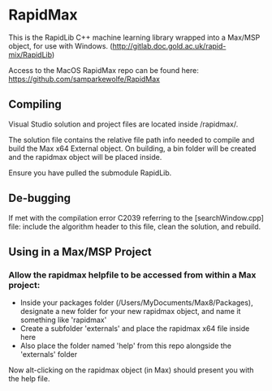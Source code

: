 # RapidMax

This is the RapidLib C++ machine learning library wrapped into a Max/MSP object, for use with Windows.
(http://gitlab.doc.gold.ac.uk/rapid-mix/RapidLib)

Access to the MacOS RapidMax repo can be found here:
https://github.com/samparkewolfe/RapidMax

## Compiling

Visual Studio solution and project files are located inside /rapidmax/.

The solution file contains the relative file path info needed to compile and build the Max x64 External object. On building, a bin folder will be created and the rapidmax object will be placed inside.

Ensure you have pulled the submodule RapidLib. 

## De-bugging

If met with the compilation error C2039 referring to the [searchWindow.cpp] file: include the algorithm header to this file, clean the solution, and rebuild. 
 
## Using in a Max/MSP Project

### Allow the rapidmax helpfile to be accessed from within a Max project:

* Inside your packages folder (/Users/MyDocuments/Max8/Packages), designate a new folder for your new rapidmax object, and name it something like 'rapidmax'
* Create a subfolder 'externals' and place the rapidmax x64 file inside here
* Also place the folder named 'help' from this repo alongside the 'externals' folder

Now alt-clicking on the rapidmax object (in Max) should present you with the help file.